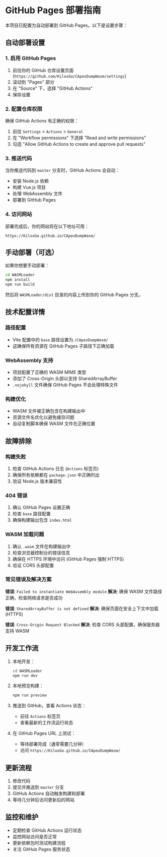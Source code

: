# GitHub Pages 部署指南

本项目已配置为自动部署到 GitHub Pages。以下是设置步骤：

## 自动部署设置

### 1. 启用 GitHub Pages

1. 前往你的 GitHub 仓库设置页面 (`https://github.com/KiloxGo/CApexDumpWasm/settings`)
2. 滚动到 "Pages" 部分
3. 在 "Source" 下，选择 "GitHub Actions"
4. 保存设置

### 2. 配置仓库权限

确保 GitHub Actions 有正确的权限：

1. 前往 `Settings` > `Actions` > `General`
2. 在 "Workflow permissions" 下选择 "Read and write permissions"
3. 勾选 "Allow GitHub Actions to create and approve pull requests"

### 3. 推送代码

当你推送代码到 `master` 分支时，GitHub Actions 会自动：

- 安装 Node.js 依赖
- 构建 Vue.js 项目
- 处理 WebAssembly 文件
- 部署到 GitHub Pages

### 4. 访问网站

部署完成后，你的网站将在以下地址可用：

```
https://KiloxGo.github.io/CApexDumpWasm/
```

## 手动部署（可选）

如果你想要手动部署：

```bash
cd WASMLoader
npm install
npm run build
```

然后将 `WASMLoader/dist` 目录的内容上传到你的 GitHub Pages 分支。

## 技术配置详情

### 路径配置

- Vite 配置中的 `base` 路径设置为 `/CApexDumpWasm/`
- 这确保所有资源在 GitHub Pages 子路径下正确加载

### WebAssembly 支持

- 项目配置了正确的 WASM MIME 类型
- 添加了 Cross-Origin 头部以支持 SharedArrayBuffer
- `.nojekyll` 文件确保 GitHub Pages 不会处理特殊文件

### 构建优化

- WASM 文件被正确包含在构建输出中
- 资源文件名优化以避免缓存问题
- 自动复制脚本确保 WASM 文件在正确位置

## 故障排除

### 构建失败

1. 检查 GitHub Actions 日志 (`Actions` 标签页)
2. 确保所有依赖都在 `package.json` 中正确列出
3. 验证 Node.js 版本兼容性

### 404 错误

1. 确认 GitHub Pages 设置正确
2. 检查 `base` 路径配置
3. 确保构建输出包含 `index.html`

### WASM 加载问题

1. 确认 `.wasm` 文件在构建输出中
2. 检查浏览器控制台的错误信息
3. 确保在 HTTPS 环境中访问 (GitHub Pages 强制 HTTPS)
4. 验证 CORS 头部配置

### 常见错误及解决方案

**错误**: `Failed to instantiate WebAssembly module`
**解决**: 确保 WASM 文件路径正确，检查网络请求是否成功

**错误**: `SharedArrayBuffer is not defined`
**解决**: 确保页面在安全上下文中加载 (HTTPS)

**错误**: `Cross-Origin Request Blocked`
**解决**: 检查 CORS 头部配置，确保服务器支持 WASM

## 开发工作流

1. 本地开发：

   ```bash
   cd WASMLoader
   npm run dev
   ```

2. 本地预览构建：

   ```bash
   npm run preview
   ```

3. 推送到 GitHub，查看 Actions 状态：

   - 前往 `Actions` 标签页
   - 查看最新的工作流运行状态

4. 在 GitHub Pages URL 上测试：
   - 等待部署完成（通常需要几分钟）
   - 访问 `https://KiloxGo.github.io/CApexDumpWasm/`

## 更新流程

1. 修改代码
2. 提交并推送到 `master` 分支
3. GitHub Actions 自动触发构建和部署
4. 等待几分钟后访问更新后的网站

## 监控和维护

- 定期检查 GitHub Actions 运行状态
- 监控网站访问是否正常
- 更新依赖包时测试构建流程
- 关注 GitHub Pages 服务状态

